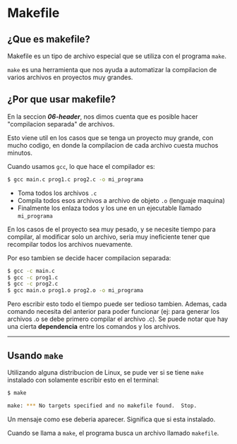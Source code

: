 # Makefile

## ¿Que es makefile?

Makefile es un tipo de archivo especial que se utiliza con el programa ``make``.

``make`` es una herramienta que nos ayuda a automatizar la compilacion de varios archivos
en proyectos muy grandes.

## ¿Por que usar makefile?

En la seccion **_06-header_**, nos dimos cuenta que es posible hacer "compilacion separada" de archivos.

Esto viene util en los casos que se tenga un proyecto muy grande, con mucho codigo, en donde la
compilacion de cada archivo cuesta muchos minutos.

Cuando usamos ``gcc``, lo que hace el compilador es:

```bash
$ gcc main.c prog1.c prog2.c -o mi_programa
```

* Toma todos los archivos ``.c``
* Compila todos esos archivos a archivo de objeto ``.o`` (lenguaje maquina)
* Finalmente los enlaza todos y los une en un ejecutable llamado ``mi_programa``

En los casos de el proyecto sea muy pesado, y se necesite tiempo para compilar, al modificar solo un archivo, seria muy ineficiente tener que recompilar todos los archivos nuevamente.

Por eso tambien se decide hacer compilacion separada:

```bash
$ gcc -c main.c
$ gcc -c prog1.c
$ gcc -c prog2.c
$ gcc main.o prog1.o prog2.o -o mi_programa
```

Pero escribir esto todo el tiempo puede ser tedioso tambien. Ademas, cada comando necesita del anterior para poder funcionar (ej: para generar los archivos .o se debe primero compilar el archivo .c). Se puede notar que hay una cierta **dependencia** entre los comandos y los archivos.

---

## Usando ``make``

Utilizando alguna distribucion de Linux, se pude ver si se tiene ``make`` instalado con solamente escribir esto en el terminal:

```bash
$ make

make: *** No targets specified and no makefile found.  Stop.
```

Un mensaje como ese deberia aparecer. Significa que si esta instalado.

Cuando se llama a ``make``, el programa busca un archivo llamado ``makefile``.
